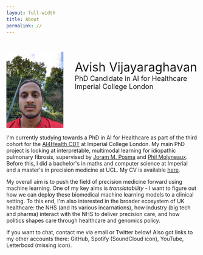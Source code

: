 ```yaml
---
layout: full-width
title: About
permalink: //
---
```




<div style="display:table;">
    <div class="headshot" style="float:left">
        <img style="max-width:150px; padding-top:30px; padding-right:30px" src="../assets/img/me.jpg">
    </div>
    <div style="float: right">
        <br><br><br>
        <span style="font-size: xx-large ;">Avish Vijayaraghavan</span> 
        <div style="font-size:18px">PhD Candidate in AI for Healthcare</div>
        <div style="font-size:18px">Imperial College London</div>
    </div>
</div>


I'm currently studying towards a PhD in AI for Healthcare as part of the third cohort for the [AI4Health CDT](https://ai4health.io/) at Imperial College London. My main PhD project is looking at interpretable, multimodal learning for idiopathic pulmonary fibrosis, supervised by [Joram M. Posma](https://www.imperial.ac.uk/people/j.posma11) and [Phil Molyneaux](https://www.imperial.ac.uk/people/p.molyneaux). Before this, I did a bachelor's in maths and computer science at Imperial and a master's in precision medicine at UCL. My CV is available [here](../assets/files/CV_231221.pdf).

My overall aim is to push the field of precision medicine forward using machine learning. One of my key aims is *translatability* - I want to figure out how we can deploy these biomedical machine learning models to a clinical setting. To this end, I'm also interested in the broader ecosystem of UK healthcare: the NHS (and its various incarnations), how industry (big tech and pharma) interact with the NHS to deliver precision care, and how politics shapes care through healthcare and genomics policy.

If you want to chat, contact me via email or Twitter below! Also got links to my other accounts there: GitHub, Spotify (SoundCloud icon), YouTube, Letterboxd (missing icon).

<!---
bundle exec jekyll serve -w --baseurl=""
git add . && git commit -m "[...]" && git push origin master && rake
-->


